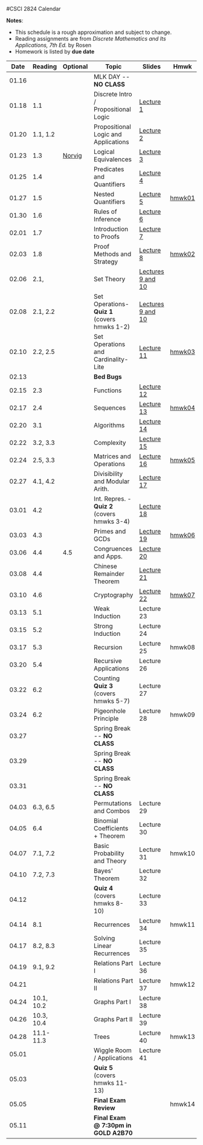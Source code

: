#CSCI 2824 Calendar

**Notes**:
- This schedule is a rough approximation and subject to change.
- Reading assignments are from _Discrete Mathematics and Its Applications, 7th Ed._ by Rosen 
- Homework is listed by **due date**

| Date 		   | Reading         |  Optional   |                Topic             	 | Slides   | Hmwk  	| 
|:------------:| ----------------| ------------|-------------------------------------|----------|-----------|
| 01.16        | 		         | 			   | MLK DAY -- **NO CLASS**			 |			|			| 
| 01.18        | 1.1			 | 			   | Discrete Intro / Propositional Logic|	[Lecture 1](https://piazza.com/class_profile/get_resource/ixw3l3198zlbb/iy4l41p5rx15ps)								       |		   | 
| 01.20        | 1.1, 1.2 		 |             | Propositional Logic and Applications|	[Lecture 2](https://piazza.com/class_profile/get_resource/ixw3l3198zlbb/iy62g1p4r8k5yh)									   |       	   | 
| 01.23        | 1.3			 | [Norvig](http://norvig.com/sudoku.html)			   																							| Logical Equivalences				 |	[Lecture 3](https://piazza.com/class_profile/get_resource/ixw3l3198zlbb/iybqh7k8ms51ui)	   						           |		   | 
| 01.25        | 1.4			 | 			   | Predicates and Quantifiers 		 |	[Lecture 4](https://piazza.com/class_profile/get_resource/ixw3l3198zlbb/iz396lsnynt5v9)									   |		   | 
| 01.27        | 1.5     	     | 			   | Nested Quantifiers 				 |	[Lecture 5](https://piazza.com/class_profile/get_resource/ixw3l3198zlbb/iyg2jfv2yav32w)	                                   | [hmwk01](https://piazza.com/class_profile/get_resource/ixw3l3198zlbb/iy5ygsd255l4wn)			        							 | 
| 01.30        | 1.6			 | 			   | Rules of Inference    				 |	[Lecture 6](https://piazza.com/class_profile/get_resource/ixw3l3198zlbb/iykndivjsmk5e9)									   |		   | 
| 02.01        | 1.7			 | 			   | Introduction to Proofs              | 	[Lecture 7](https://piazza.com/class_profile/get_resource/ixw3l3198zlbb/iyoxn2dn1tx7oj)									   |		   | 
| 02.03        | 1.8	         | 			   | Proof Methods and Strategy          |	[Lecture 8](https://piazza.com/class_profile/get_resource/ixw3l3198zlbb/iyq9v84tmm61mm)	                                   | [hmwk02](https://piazza.com/class_profile/get_resource/ixw3l3198zlbb/iyfz4a1effl43c)		 										  | 
| 02.06        | 2.1,    		 | 			   | Set Theory 						 | [Lectures 9 and 10](https://piazza.com/class_profile/get_resource/ixw3l3198zlbb/iyxf4026x3h1wa)         |			| 
| 02.08        | 2.1, 2.2		 | 			   | Set Operations- **Quiz 1** (covers hmwks 1-2) | [Lectures 9 and 10](https://piazza.com/class_profile/get_resource/ixw3l3198zlbb/iyxf4026x3h1wa)   |			| 
| 02.10        | 2.2, 2.5	     | 			   | Set Operations and Cardinality-Lite |	[Lecture 11](https://piazza.com/class_profile/get_resource/ixw3l3198zlbb/iz0xtinylp56az)									| [hmwk03](https://piazza.com/class_profile/get_resource/ixw3l3198zlbb/iyp4iv2ayyl43f)												  | 
| 02.13        |    			 | 			   | **Bed Bugs**                        |          |			| 
| 02.15        | 2.3			 | 			   | Functions                           |	[Lecture 12](https://piazza.com/class_profile/get_resource/ixw3l3198zlbb/iz8s9kagsv35bu) 		|			| 
| 02.17        | 2.4		     | 			   | Sequences 							 |	[Lecture 13](https://piazza.com/class_profile/get_resource/ixw3l3198zlbb/izbjeane1xf73k)		| [hmwk04](https://piazza.com/class_profile/get_resource/ixw3l3198zlbb/iz0blyufbik2pc)												  | 
| 02.20        | 3.1         	 |	     	   | Algorithms							 |	[Lecture 14](https://piazza.com/class_profile/get_resource/ixw3l3198zlbb/izf5jiwufr942m)    	|			| 
| 02.22        | 3.2, 3.3		 | 			   | Complexity							 | 	[Lecture 15](https://piazza.com/class_profile/get_resource/ixw3l3198zlbb/izjh3ri4nyy16e)		|			| 
| 02.24        | 2.5, 3.3	 	 | 			   | Matrices and Operations	     |  [Lecture 16](https://piazza.com/class_profile/get_resource/ixw3l3198zlbb/izli3w5g2xb54e)									| [hmwk05](https://piazza.com/class_profile/get_resource/ixw3l3198zlbb/iz8p8u2dq5h3rb)	| 
| 02.27        | 4.1, 4.2		 | 			   | Divisibility and Modular Arith.	 |[Lecture 17](https://piazza.com/class_profile/get_resource/ixw3l3198zlbb/izod2fe4fc462e)|			| 
| 03.01        | 4.2			 | 			   | Int. Repres. -  **Quiz 2** (covers hmwks 3-4)|[Lecture 18](https://piazza.com/class_profile/get_resource/ixw3l3198zlbb/izs2bh2jqs34wz) |	| 
| 03.03        | 4.3	         | 			   | Primes and GCDs 					 |[Lecture 19](https://piazza.com/class_profile/get_resource/ixw3l3198zlbb/iztfvi05khn3ct)| [hmwk06](https://piazza.com/class_profile/get_resource/ixw3l3198zlbb/izjzlr87rrf7jt)			| 
| 03.06        | 4.4     		 | 4.5		   | Congruences and Apps. 				 |[Lecture 20](https://piazza.com/class_profile/get_resource/ixw3l3198zlbb/j00l3ubpu076oz)| 			| 
| 03.08        | 4.4			 | 			   | Chinese Remainder Theorem 			 |[Lecture 21](https://piazza.com/class_profile/get_resource/ixw3l3198zlbb/j00l4p3i9yf71j)|			| 
| 03.10        | 4.6	         | 			   | Cryptography 						 |[Lecture 22](https://piazza.com/class_profile/get_resource/ixw3l3198zlbb/j03ekwqyr9n5mt)| [hmwk07](https://piazza.com/class_profile/get_resource/ixw3l3198zlbb/iztawt7h43d1sh) 																																	| 
| 03.13        | 5.1		     | 			   | Weak Induction 					 |Lecture 23|			| 
| 03.15        | 5.2		     | 			   | Strong Induction 					 |Lecture 24|			| 
| 03.17        | 5.3	         | 			   | Recursion 							 |Lecture 25| hmwk08																																	| 
| 03.20        | 5.4 			 | 			   | Recursive Applications 			 |Lecture 26|			| 
| 03.22        | 6.2 			 |             | Counting **Quiz 3** (covers hmwks 5-7)   | Lecture 27    |			 
| 03.24        | 6.2 	         | 			   | Pigeonhole Principle 				 |Lecture 28| hmwk09																																	| 
| 03.27        | 			     | 			   | Spring Break -- **NO CLASS**		 |			|			| 
| 03.29        | 			     | 			   | Spring Break -- **NO CLASS**		 |			|			| 
| 03.31        | 			     | 			   | Spring Break -- **NO CLASS**		 |			|           																																| 
| 04.03        | 6.3, 6.5      	 | 			   | Permutations and Combos 			 |Lecture 29|			| 
| 04.05        | 6.4     		 | 			   | Binomial Coefficients + Theorem     |Lecture 30|			| 
| 04.07        | 7.1, 7.2		 | 			   | Basic Probability and Theory  		 |Lecture 31| hmwk10																																		| 
| 04.10        | 7.2, 7.3  		 |  		   | Bayes' Theorem 					 |Lecture 32|			| 
| 04.12        |    			 | 			   | **Quiz 4** (covers hmwks 8-10)      |Lecture 33	|			 
| 04.14        | 8.1     		 | 			   | Recurrences 						 |Lecture 34| hmwk11																																		| 
| 04.17        | 8.2, 8.3		 | 			   | Solving Linear Recurrences 		 |Lecture 35|			| 
| 04.19        | 9.1, 9.2		 | 			   | Relations Part I 					 |Lecture 36|			| 
| 04.21        | 				 | 			   | Relations Part II 					 |Lecture 37| hmwk12																																		| 
| 04.24        | 10.1, 10.2		 | 			   | Graphs Part I						 |Lecture 38|			| 
| 04.26        | 10.3, 10.4		 | 			   | Graphs Part II 					 |Lecture 39|			| 
| 04.28        | 11.1-11.3		 | 			   | Trees 								 |Lecture 40| hmwk13																																		| 
| 05.01        | 				 | 			   | Wiggle Room / Applications 		 |Lecture 41|			| 
| 05.03        | 				 | 			   | 	**Quiz 5**	(covers hmwks 11-13) |			|			| 
| 05.05        | 				 | 			   | 	**Final Exam Review**			 |			| hmwk14																																		| 
| 05.11        | 				 | 			   | **Final Exam @ 7:30pm in GOLD A2B70**	 |		| 			| 



